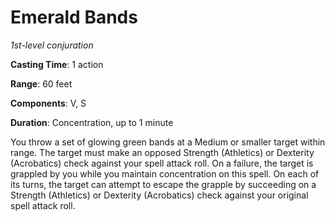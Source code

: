 # Emerald Bands
*1st-level conjuration*

**Casting Time**: 1 action

**Range**: 60 feet

**Components**: V, S

**Duration**: Concentration, up to 1 minute

You throw a set of glowing green bands at a Medium or smaller target within range. The target must make an opposed Strength (Athletics) or Dexterity (Acrobatics) check against your spell attack roll. On a failure, the target is grappled by you while you maintain concentration on this spell. On each of its turns, the target can attempt to escape the grapple by succeeding on a Strength (Athletics) or Dexterity (Acrobatics) check against your original spell attack roll.
